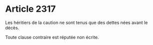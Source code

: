 # Article 2317

Les héritiers de la caution ne sont tenus que des dettes nées avant le décès.

Toute clause contraire est réputée non écrite.
